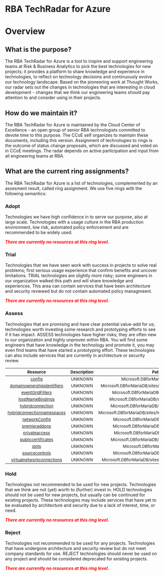 
RBA TechRadar for Azure
=======================

# Overview

## What is the purpose?


The RBA TechRadar for Azure is a tool to inspire and support engineering teams at Risk & Business Analytics to pick the best technologies for new projects; it provides a platform to share knowledge and experience in technologies, to reflect on technology decisions and continuously evolve our technology landscape.  Based on the pioneering work at Thought Works, our radar sets out the changes in technologies that are interesting in cloud development - changes that we think our engineering teams should pay attention to and consider using in their projects.
## How do we maintain it?


The RBA TechRadar for Azure is maintained by the Cloud Center of Excellence - an open group of senior RBA technologists committed to devote time to this purpose.  The CCoE self organizes to maintain these documents, including this version.  Assignment of technologies to rings is the outcome of status change proposals, which are discussed and voted on in CCoE meetings.  The radar depends on active participation and input from all engineering teams at RBA.
## What are the current ring assignments?


The RBA TechRadar for Azure is a list of technologies, complemented by an assesment result, called ring assignment.  We use five rings with the following semantics:
### Adopt


Technologies we have high confidence in to serve our purpose, also at large scale.  Technologies with a usage culture in the RBA production environment, low risk, automated policy enforcement and are recommended to be widely used.  
  
***<font color="red"> There are currently no resources at this ring level. </font>***
### Trial


Technologies that we have seen work with success in projects to solve real problems;  first serious usage experience that confirm benefits and uncover limitations.  TRIAL technologies are slightly more risky; some engineers in our organization walked this path and will share knowledge and experiences.  This area can contain services that have been architecture and security reviewed but do not contain automated policy managmeent.  
  
***<font color="red"> There are currently no resources at this ring level. </font>***
### Assess


Technologies that are promising and have clear potential value-add for us; technologies worth investing some research and prototyping efforts to see if it has impact.  ASSESS technologies have higher risks;  they are often new to our organization and highly unproven within RBA.  You will find some engineers that have knowledge in the technology and promote it, you may even find teams that have started a prototyping effort.  These technologies can also include services that are currently in architecture or security review.  

|<sub>Resource</sub>|<sub>Description</sub>|<sub>Path</sub>|<sub>Status</sub>|
| :---: | :---: | :---: | :---: |
|<sub>[config](https://github.com/openrba/python-azure-techradar/tree/master/Microsoft.DBforMariaDB/sites/config)</sub>|<sub>UNKNOWN</sub>|<sub>Microsoft.DBforMariaDB/sites/config</sub>|<sub>ASSESS</sub>|
|<sub>[domainownershipidentifiers](https://github.com/openrba/python-azure-techradar/tree/master/Microsoft.DBforMariaDB/sites/domainownershipidentifiers)</sub>|<sub>UNKNOWN</sub>|<sub>Microsoft.DBforMariaDB/sites/domainownershipidentifiers</sub>|<sub>ASSESS</sub>|
|<sub>[eventGridFilters](https://github.com/openrba/python-azure-techradar/tree/master/Microsoft.DBforMariaDB/sites/eventGridFilters)</sub>|<sub>UNKNOWN</sub>|<sub>Microsoft.DBforMariaDB/sites/eventGridFilters</sub>|<sub>ASSESS</sub>|
|<sub>[hostNameBindings](https://github.com/openrba/python-azure-techradar/tree/master/Microsoft.DBforMariaDB/sites/hostNameBindings)</sub>|<sub>UNKNOWN</sub>|<sub>Microsoft.DBforMariaDB/sites/hostNameBindings</sub>|<sub>ASSESS</sub>|
|<sub>[hybridconnection](https://github.com/openrba/python-azure-techradar/tree/master/Microsoft.DBforMariaDB/sites/hybridconnection)</sub>|<sub>UNKNOWN</sub>|<sub>Microsoft.DBforMariaDB/sites/hybridconnection</sub>|<sub>ASSESS</sub>|
|<sub>[hybridconnectionnamespaces](https://github.com/openrba/python-azure-techradar/tree/master/Microsoft.DBforMariaDB/sites/hybridconnectionnamespaces)</sub>|<sub>UNKNOWN</sub>|<sub>Microsoft.DBforMariaDB/sites/hybridconnectionnamespaces</sub>|<sub>ASSESS</sub>|
|<sub>[networkConfig](https://github.com/openrba/python-azure-techradar/tree/master/Microsoft.DBforMariaDB/sites/networkConfig)</sub>|<sub>UNKNOWN</sub>|<sub>Microsoft.DBforMariaDB/sites/networkConfig</sub>|<sub>ASSESS</sub>|
|<sub>[premieraddons](https://github.com/openrba/python-azure-techradar/tree/master/Microsoft.DBforMariaDB/sites/premieraddons)</sub>|<sub>UNKNOWN</sub>|<sub>Microsoft.DBforMariaDB/sites/premieraddons</sub>|<sub>ASSESS</sub>|
|<sub>[privateaccess](https://github.com/openrba/python-azure-techradar/tree/master/Microsoft.DBforMariaDB/sites/privateaccess)</sub>|<sub>UNKNOWN</sub>|<sub>Microsoft.DBforMariaDB/sites/privateaccess</sub>|<sub>ASSESS</sub>|
|<sub>[publiccertificates](https://github.com/openrba/python-azure-techradar/tree/master/Microsoft.DBforMariaDB/sites/publiccertificates)</sub>|<sub>UNKNOWN</sub>|<sub>Microsoft.DBforMariaDB/sites/publiccertificates</sub>|<sub>ASSESS</sub>|
|<sub>[slots](https://github.com/openrba/python-azure-techradar/tree/master/Microsoft.DBforMariaDB/sites/slots)</sub>|<sub>UNKNOWN</sub>|<sub>Microsoft.DBforMariaDB/sites/slots</sub>|<sub>ASSESS</sub>|
|<sub>[sourcecontrols](https://github.com/openrba/python-azure-techradar/tree/master/Microsoft.DBforMariaDB/sites/sourcecontrols)</sub>|<sub>UNKNOWN</sub>|<sub>Microsoft.DBforMariaDB/sites/sourcecontrols</sub>|<sub>ASSESS</sub>|
|<sub>[virtualnetworkconnections](https://github.com/openrba/python-azure-techradar/tree/master/Microsoft.DBforMariaDB/sites/virtualnetworkconnections)</sub>|<sub>UNKNOWN</sub>|<sub>Microsoft.DBforMariaDB/sites/virtualnetworkconnections</sub>|<sub>ASSESS</sub>|

### Hold


Technologies not recommended to be used for new projects. Technologies that we think are not (yet) worth to (further) invest in.  HOLD technologies should not be used for new projects, but usually can be continued for existing projects.  These technologies may include services that have yet to be evaluated by architecture and security due to a lack of interest, time, or need.  
  
***<font color="red"> There are currently no resources at this ring level. </font>***
### Reject


Technologies not recommended to be used for any projects. Technologies that have undergone architecture and security review but do not meet company standards for use.  REJECT technologies should never be used on any project and should be considered deprecated for existing projects.  
  
***<font color="red"> There are currently no resources at this ring level. </font>***